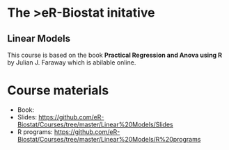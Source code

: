 # The >eR-Biostat initative
## Linear Models

This course is based on the book **Practical Regression and Anova using R**  by Julian J. Faraway which is abilable online.

# Course materials
* Book:
* Slides: https://github.com/eR-Biostat/Courses/tree/master/Linear%20Models/Slides
* R programs: https://github.com/eR-Biostat/Courses/tree/master/Linear%20Models/R%20programs
